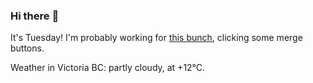 ### Hi there :wave:

It's Tuesday! I'm probably working for [this bunch](https://github.com/kohofinancial), clicking some merge buttons.

Weather in Victoria BC: partly cloudy, at +12°C.
